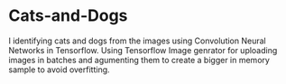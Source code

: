 # Cats-and-Dogs
I identifying cats and dogs from the images using Convolution Neural Networks in Tensorflow. Using Tensorflow Image genrator 
for uploading images in batches and agumenting them to create a bigger in memory sample to avoid overfitting.



